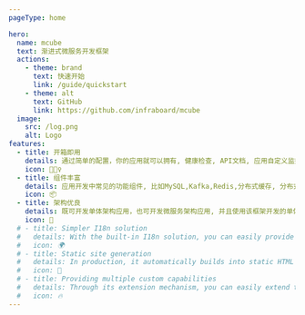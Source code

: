 ```yaml
---
pageType: home

hero:
  name: mcube
  text: 渐进式微服务开发框架
  actions:
    - theme: brand
      text: 快速开始
      link: /guide/quickstart
    - theme: alt
      text: GitHub
      link: https://github.com/infraboard/mcube
  image:
    src: /log.png
    alt: Logo
features:
  - title: 开箱即用
    details: 通过简单的配置，你的应用就可以拥有, 健康检查, API文档, 应用自定义监控, 分布式链路追踪等功能。
    icon: 🏃🏻‍♀️
  - title: 组件丰富
    details: 应用开发中常见的功能组件, 比如MySQL,Kafka,Redis,分布式缓存, 分布式锁, 都可以配置后直接使用。
    icon: 📦
  - title: 架构优良
    details: 既可开发单体架构应用，也可开发微服务架构应用, 并且使用该框架开发的单体服务可以无缝迁移成微服务。再也不用担心服务拆分的问题了。
    icon: 🎨
  # - title: Simpler I18n solution
  #   details: With the built-in I18n solution, you can easily provide multi-language support for documents or components.
  #   icon: 🌍
  # - title: Static site generation
  #   details: In production, it automatically builds into static HTML files, which can be easily deployed anywhere.
  #   icon: 🌈
  # - title: Providing multiple custom capabilities
  #   details: Through its extension mechanism, you can easily extend theme UI and build process.
  #   icon: 🔥
---
```

